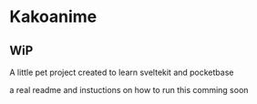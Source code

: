 # Kakoanime

## WiP

A little pet project created to learn sveltekit and pocketbase

a real readme and instuctions on how to run this comming soon
